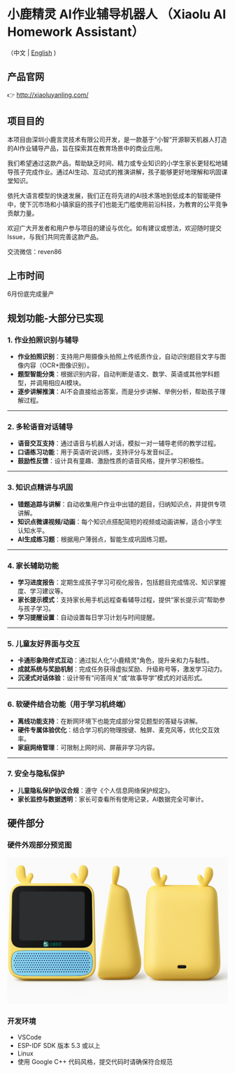 # 小鹿精灵 AI作业辅导机器人 （Xiaolu AI Homework Assistant）

（中文 | [English](README_en.md) )

## 产品官网

👉 http://xiaoluyanling.com/

## 项目目的

本项目由深圳小鹿言灵技术有限公司开发，是一款基于“小智”开源聊天机器人打造的AI作业辅导产品，旨在探索其在教育场景中的商业应用。

我们希望通过这款产品，帮助缺乏时间、精力或专业知识的小学生家长更轻松地辅导孩子完成作业。通过AI生动、互动式的推演讲解，孩子能够更好地理解和巩固课堂知识。

依托大语言模型的快速发展，我们正在将先进的AI技术落地到低成本的智能硬件中，使下沉市场和小镇家庭的孩子们也能无门槛使用前沿科技，为教育的公平竞争贡献力量。

欢迎广大开发者和用户参与项目的建设与优化。如有建议或想法，欢迎随时提交 Issue，与我们共同完善这款产品。

交流微信：reven86

## 上市时间
6月份底完成量产

## 规划功能-大部分已实现


### 1. 作业拍照识别与辅导

* **作业拍照识别**：支持用户用摄像头拍照上传纸质作业，自动识别题目文字与图像内容（OCR+图像识别）。
* **题型智能分类**：根据识别内容，自动判断是语文、数学、英语或其他学科题型，并调用相应AI模块。
* **逐步讲解推演**：AI不会直接给出答案，而是分步讲解、举例分析，帮助孩子理解过程。

---

### 2. 多轮语音对话辅导

* **语音交互支持**：通过语音与机器人对话，模拟一对一辅导老师的教学过程。
* **口语练习功能**：用于英语听说训练，支持评分与发音纠正。
* **鼓励性反馈**：设计具有童趣、激励性质的语音风格，提升学习积极性。

---

### 3. 知识点精讲与巩固

* **错题追踪与讲解**：自动收集用户作业中出错的题目，归纳知识点，并提供专项讲解。
* **知识点微课视频/动画**：每个知识点搭配简短的视频或动画讲解，适合小学生认知水平。
* **AI生成练习题**：根据用户薄弱点，智能生成巩固练习题。

---

### 4. 家长辅助功能

* **学习进度报告**：定期生成孩子学习可视化报告，包括题目完成情况、知识掌握度、学习建议等。
* **家长提示模式**：支持家长用手机远程查看辅导过程，提供“家长提示词”帮助参与孩子学习。
* **学习提醒设置**：自动设置每日学习计划与时间提醒。

---

### 5. 儿童友好界面与交互

* **卡通形象陪伴式互动**：通过拟人化“小鹿精灵”角色，提升亲和力与黏性。
* **成就系统与奖励机制**：完成任务获得虚拟奖励、升级称号等，激发学习动力。
* **沉浸式对话体验**：设计带有“问答闯关”或“故事导学”模式的对话形式。

---

### 6. 软硬件结合功能（用于学习机终端）

* **离线功能支持**：在断网环境下也能完成部分常见题型的答疑与讲解。
* **硬件专属体验优化**：结合学习机的物理按键、触屏、麦克风等，优化交互效率。
* **家庭网络管理**：可限制上网时间、屏蔽非学习内容。

---

### 7. 安全与隐私保护

* **儿童隐私保护协议合规**：遵守《个人信息网络保护规定》。
* **家长监控与数据透明**：家长可查看所有使用记录，AI数据完全可审计。


## 硬件部分

### 硬件外观部分预览图

![面包板效果图](docs/IDxiaolu2.jpg)



### 开发环境

- VSCode
- ESP-IDF SDK 版本 5.3 或以上
- Linux
- 使用 Google C++ 代码风格，提交代码时请确保符合规范



